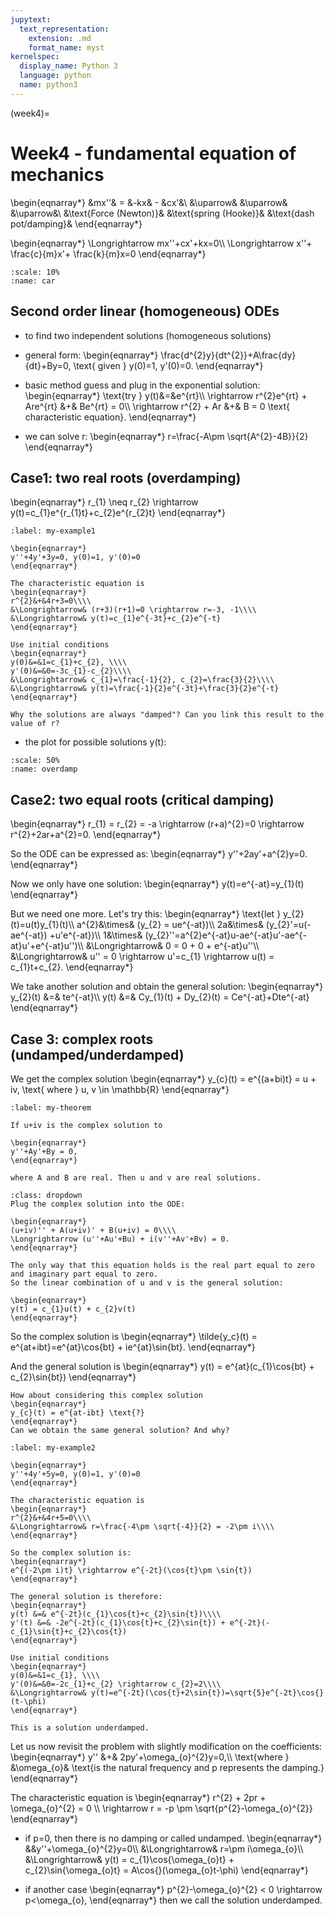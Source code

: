 ```yaml
---
jupytext:
  text_representation:
    extension: .md
    format_name: myst
kernelspec:
  display_name: Python 3
  language: python
  name: python3
---
```


(week4)=

# Week4 -  fundamental equation of mechanics

\begin{eqnarray*}
&mx''& = &-kx& - &cx'&\\
&\uparrow& &\uparrow& &\uparrow&\\
&\text{Force (Newton)}& &\text{spring (Hooke)}& &\text{dash pot/damping}&
\end{eqnarray*}

\begin{eqnarray*}
\Longrightarrow mx''+cx'+kx=0\\\\
\Longrightarrow x''+ \frac{c}{m}x'+ \frac{k}{m}x=0
\end{eqnarray*}

```{figure} /_static/figures/car_ode.jpeg
:scale: 10%
:name: car
```

## Second order linear (homogeneous) ODEs
- to find two independent solutions (homogeneous solutions)
- general form: 
\begin{eqnarray*}
\frac{d^{2}y}{dt^{2}}+A\frac{dy}{dt}+By=0, \text{ given } y(0)=1, y'(0)=0.
\end{eqnarray*}
- basic method guess and plug in the exponential solution:
\begin{eqnarray*}
\text{try } y(t)&=&e^{rt}\\\\ 
\rightarrow r^{2}e^{rt} + Are^{rt} &+& Be^{rt} = 0\\\\
\rightarrow r^{2} + Ar &+& B = 0 \text{ characteristic equation}.
\end{eqnarray*}

- we can solve r:
\begin{eqnarray*}
r=\frac{-A\pm \sqrt{A^{2}-4B}}{2}
\end{eqnarray*}

## Case1: two real roots (overdamping)
\begin{eqnarray*}
r_{1} \neq r_{2} \rightarrow y(t)=c_{1}e^{r_{1}t}+c_{2}e^{r_{2}t}
\end{eqnarray*}

````{prf:example}
:label: my-example1

\begin{eqnarray*}
y''+4y'+3y=0, y(0)=1, y'(0)=0
\end{eqnarray*}

The characteristic equation is
\begin{eqnarray*}
r^{2}&+&4r+3=0\\\\
&\Longrightarrow& (r+3)(r+1)=0 \rightarrow r=-3, -1\\\\
&\Longrightarrow& y(t)=c_{1}e^{-3t}+c_{2}e^{-t}
\end{eqnarray*}

Use initial conditions
\begin{eqnarray*}
y(0)&=&1=c_{1}+c_{2}, \\\\
y'(0)&=&0=-3c_{1}-c_{2}\\\\
&\Longrightarrow& c_{1}=\frac{-1}{2}, c_{2}=\frac{3}{2}\\\\
&\Longrightarrow& y(t)=\frac{-1}{2}e^{-3t}+\frac{3}{2}e^{-t}
\end{eqnarray*}
````

```{note}
Why the solutions are always "damped"? Can you link this result to the value of r?
```

- the plot for possible solutions y(t):
```{figure} /_static/figures/overdamp.png
:scale: 50%
:name: overdamp
```

## Case2: two equal roots (critical damping)
\begin{eqnarray*}
r_{1} = r_{2} = -a \rightarrow (r+a)^{2}=0 \rightarrow r^{2}+2ar+a^{2}=0.
\end{eqnarray*}

So the ODE can be expressed as:
\begin{eqnarray*}
y''+2ay'+a^{2}y=0.
\end{eqnarray*}

Now we only have one solution:
\begin{eqnarray*}
y(t)=e^{-at}=y_{1}(t)
\end{eqnarray*}

But we need one more. Let's try this:
\begin{eqnarray*}
\text{let } y_{2}(t)=u(t)y_{1}(t)\\\\
a^{2}&\times& (y_{2} = ue^{-at})\\\\
2a&\times& (y_{2}'=u(-ae^{-at}) +u'e^{-at})\\\\
1&\times& (y_{2}''=a^{2}e^{-at}u-ae^{-at}u'-ae^{-at}u'+e^{-at}u'')\\\\
&\Longrightarrow& 0 = 0 + 0 + e^{-at}u''\\\\
&\Longrightarrow& u'' = 0 \rightarrow u'=c_{1} \rightarrow u(t) = c_{1}t+c_{2}.
\end{eqnarray*}

We take another solution and obtain the general solution:
\begin{eqnarray*}
y_{2}(t) &=& te^{-at}\\\\
y(t) &=& Cy_{1}(t) + Dy_{2}(t) = Ce^{-at}+Dte^{-at}
\end{eqnarray*}

## Case 3: complex roots (undamped/underdamped)
We get the complex solution
\begin{eqnarray*}
y_{c}(t) = e^{(a+bi)t} = u + iv, \text{ where } u, v \in \mathbb{R}
\end{eqnarray*}

````{prf:theorem}
:label: my-theorem

If u+iv is the complex solution to

\begin{eqnarray*}
y''+Ay'+By = 0,
\end{eqnarray*}

where A and B are real. Then u and v are real solutions.

````

````{prf:proof}
:class: dropdown
Plug the complex solution into the ODE:

\begin{eqnarray*}
(u+iv)'' + A(u+iv)' + B(u+iv) = 0\\\\
\Longrightarrow (u''+Au'+Bu) + i(v''+Av'+Bv) = 0.
\end{eqnarray*}

The only way that this equation holds is the real part equal to zero and imaginary part equal to zero. 
So the linear combination of u and v is the general solution:

\begin{eqnarray*}
y(t) = c_{1}u(t) + c_{2}v(t)
\end{eqnarray*}

````
So the complex solution is
\begin{eqnarray*}
\tilde{y_c}(t) = e^{at+ibt}=e^{at}\cos{bt} + ie^{at}\sin{bt}.
\end{eqnarray*}

And the general solution is
\begin{eqnarray*}
y(t) = e^{at}(c_{1}\cos{bt} + c_{2}\sin{bt})
\end{eqnarray*}

```{note}
How about considering this complex solution
\begin{eqnarray*}
y_{c}(t) = e^{at-ibt} \text{?}
\end{eqnarray*}
Can we obtain the same general solution? And why?
```

````{prf:example}
:label: my-example2

\begin{eqnarray*}
y''+4y'+5y=0, y(0)=1, y'(0)=0
\end{eqnarray*}

The characteristic equation is
\begin{eqnarray*}
r^{2}&+&4r+5=0\\\\
&\Longrightarrow& r=\frac{-4\pm \sqrt{-4}}{2} = -2\pm i\\\\
\end{eqnarray*}

So the complex solution is:
\begin{eqnarray*}
e^{(-2\pm i)t} \rightarrow e^{-2t}(\cos{t}\pm \sin{t})
\end{eqnarray*}

The general solution is therefore:
\begin{eqnarray*}
y(t) &=& e^{-2t}(c_{1}\cos{t}+c_{2}\sin{t})\\\\
y'(t) &=& -2e^{-2t}(c_{1}\cos{t}+c_{2}\sin{t}) + e^{-2t}(-c_{1}\sin{t}+c_{2}\cos{t})
\end{eqnarray*}

Use initial conditions
\begin{eqnarray*}
y(0)&=&1=c_{1}, \\\\
y'(0)&=&0=-2c_{1}+c_{2} \rightarrow c_{2}=2\\\\
&\Longrightarrow& y(t)=e^{-2t}(\cos{t}+2\sin{t})=\sqrt{5}e^{-2t}\cos{}(t-\phi)
\end{eqnarray*}

This is a solution underdamped.

````

Let us now revisit the problem with slightly modification on the coefficients:
\begin{eqnarray*}
y'' &+& 2py'+\omega_{o}^{2}y=0,\\\\
\text{where } &\omega_{o}& \text{is the natural frequency and p represents the damping.} 
\end{eqnarray*}

The characteristic equation is
\begin{eqnarray*}
r^{2} + 2pr + \omega_{o}^{2} = 0 \\\\
\rightarrow r = -p \pm \sqrt{p^{2}-\omega_{o}^{2}}
\end{eqnarray*}

- if p=0, then there is no damping or called undamped.
\begin{eqnarray*}
&&y''+\omega_{o}^{2}y=0\\\\
&\Longrightarrow& r=\pm i\omega_{o}\\\\
&\Longrightarrow& y(t) = c_{1}\cos{\omega_{o}t} + c_{2}\sin{\omega_{o}t} = A\cos{}(\omega_{o}t-\phi)
\end{eqnarray*}

- if another case
\begin{eqnarray*}
p^{2}-\omega_{o}^{2} < 0 \rightarrow p<\omega_{o},
\end{eqnarray*}
then we call the solution underdamped.










